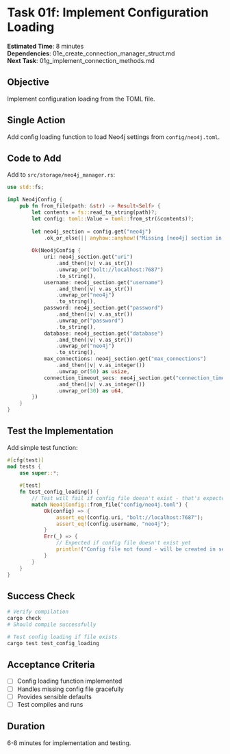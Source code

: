 # Task 01f: Implement Configuration Loading

**Estimated Time**: 8 minutes  
**Dependencies**: 01e_create_connection_manager_struct.md  
**Next Task**: 01g_implement_connection_methods.md  

## Objective
Implement configuration loading from the TOML file.

## Single Action
Add config loading function to load Neo4j settings from `config/neo4j.toml`.

## Code to Add
Add to `src/storage/neo4j_manager.rs`:
```rust
use std::fs;

impl Neo4jConfig {
    pub fn from_file(path: &str) -> Result<Self> {
        let contents = fs::read_to_string(path)?;
        let config: toml::Value = toml::from_str(&contents)?;
        
        let neo4j_section = config.get("neo4j")
            .ok_or_else(|| anyhow::anyhow!("Missing [neo4j] section in config"))?;
        
        Ok(Neo4jConfig {
            uri: neo4j_section.get("uri")
                .and_then(|v| v.as_str())
                .unwrap_or("bolt://localhost:7687")
                .to_string(),
            username: neo4j_section.get("username")
                .and_then(|v| v.as_str())
                .unwrap_or("neo4j")
                .to_string(),
            password: neo4j_section.get("password")
                .and_then(|v| v.as_str())
                .unwrap_or("password")
                .to_string(),
            database: neo4j_section.get("database")
                .and_then(|v| v.as_str())
                .unwrap_or("neo4j")
                .to_string(),
            max_connections: neo4j_section.get("max_connections")
                .and_then(|v| v.as_integer())
                .unwrap_or(50) as usize,
            connection_timeout_secs: neo4j_section.get("connection_timeout_secs")
                .and_then(|v| v.as_integer())
                .unwrap_or(30) as u64,
        })
    }
}
```

## Test the Implementation
Add simple test function:
```rust
#[cfg(test)]
mod tests {
    use super::*;
    
    #[test]
    fn test_config_loading() {
        // Test will fail if config file doesn't exist - that's expected
        match Neo4jConfig::from_file("config/neo4j.toml") {
            Ok(config) => {
                assert_eq!(config.uri, "bolt://localhost:7687");
                assert_eq!(config.username, "neo4j");
            }
            Err(_) => {
                // Expected if config file doesn't exist yet
                println!("Config file not found - will be created in setup");
            }
        }
    }
}
```

## Success Check
```bash
# Verify compilation
cargo check
# Should compile successfully

# Test config loading if file exists
cargo test test_config_loading
```

## Acceptance Criteria
- [ ] Config loading function implemented
- [ ] Handles missing config file gracefully
- [ ] Provides sensible defaults
- [ ] Test compiles and runs

## Duration
6-8 minutes for implementation and testing.